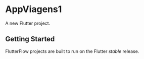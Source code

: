 # AppViagens1

A new Flutter project.

## Getting Started

FlutterFlow projects are built to run on the Flutter _stable_ release.
